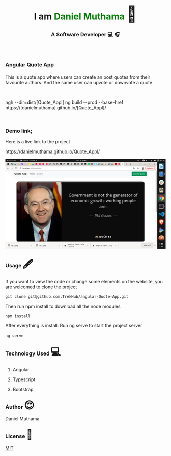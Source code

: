 <link
      rel="stylesheet"
      href="https://cdnjs.cloudflare.com/ajax/libs/font-awesome/6.0.0-beta2/css/all.min.css"
      integrity="sha512-YWzhKL2whUzgiheMoBFwW8CKV4qpHQAEuvilg9FAn5VJUDwKZZxkJNuGM4XkWuk94WCrrwslk8yWNGmY1EduTA=="
      crossorigin="anonymous"
      referrerpolicy="no-referrer"
    />

<div style="text-align: center; ">
        <div>
            <h1>I am <span style="color: green; ">Daniel Muthama</span> <span style='font-size:50px;'> &#128075</span></h1>
            <h3>A Software Developer &#128187; &#127911;</h3>
        </div>
        
</div>
<br>

### Angular Quote App <span style='font-size:30px;'> <img height="20" class="mx-1" id="logo-img" src="./images/icons/shop-solid.svg" alt=""></span> 
This is a quote app where users can create an post quotes from their favourite authors. And the same user can upvote or downvote a quote.

<br>

ngh --dir=dist/[Quote_Appl]
ng build --prod --base-href https://[danielmuthama].github.io/[Quote_Appl]/

<br>


### Demo link;

Here is a live link to the project 


https://danielmuthama.github.io/Quote_Appl/

![alt text](src/assets/screen1.png)

### Usage <span style='font-size:30px;'>🖋</span> 
If you want to view the code or change some elements on the website, you are welcomed to clone the project

``` git
git clone git@github.com:TrekHub/angular-Quote-App.git

```

Then run npm install to download all the node modules
```npm
npm install

```

After everything is install. Run ng serve to start the project server

```ng
ng serve
```


### Technology Used <span style='font-size:30px;'>&#128187;</span> 

1. Angular

2. Typescript

3. Bootstrap



### Author <span style='font-size:30px;'>&#128524;</span> 

Daniel Muthama

### License  <span style='font-size:30px;'>🔐</span> 
[MIT](https://choosealicense.com/licenses/mit/)